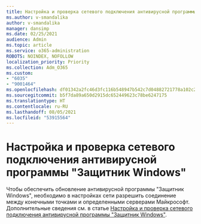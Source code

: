 ```yaml
---
title: Настройка и проверка сетевого подключения антивирусной программы "Защитник Windows"
ms.author: v-smandalika
author: v-smandalika
manager: dansimp
ms.date: 02/25/2021
audience: Admin
ms.topic: article
ms.service: o365-administration
ROBOTS: NOINDEX, NOFOLLOW
localization_priority: Priority
ms.collection: Adm_O365
ms.custom:
- "6035"
- "9001464"
ms.openlocfilehash: df01342a2fc46d3fc116b548947b542c7d04882721778a102c2dba93ed135a6a
ms.sourcegitcommit: b5f7da89a650d2915dc652449623c78be6247175
ms.translationtype: HT
ms.contentlocale: ru-RU
ms.lasthandoff: 08/05/2021
ms.locfileid: "53915564"
---
```

# <a name="configure-and-validate-microsoft-defender-antivirus-network-connections"></a>Настройка и проверка сетевого подключения антивирусной программы "Защитник Windows"

Чтобы обеспечить обновление антивирусной программы "Защитник Windows", необходимо в настройках сети разрешить соединение между конечными точками и определенными серверами Майкрософт. Дополнительные сведения см. в статье [Настройка и проверка сетевого подключения антивирусной программы "Защитник Windows"](https://docs.microsoft.com/windows/security/threat-protection/microsoft-defender-antivirus/configure-network-connections-microsoft-defender-antivirus).
